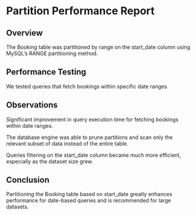 # Partition Performance Report
## Overview
The Booking table was partitioned by range on the start_date column using MySQL’s RANGE partitioning method.

## Performance Testing
We tested queries that fetch bookings within specific date ranges.

## Observations
Significant improvement in query execution time for fetching bookings within date ranges.

The database engine was able to prune partitions and scan only the relevant subset of data instead of the entire table.

Queries filtering on the start_date column became much more efficient, especially as the dataset size grew.

## Conclusion
Partitioning the Booking table based on start_date greatly enhances performance for date-based queries and is recommended for large datasets.

